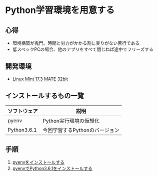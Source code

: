 # Python学習環境を用意する

## 心得

* 環境構築が鬼門。時間と労力がかかる割に実りがない苦行である
* 低スペックPCの場合、他のアプリをすべて閉じねば途中でフリーズする

## 開発環境

* [Linux Mint 17.3 MATE 32bit](https://github.com/pylangstudy/201705/blob/master/25/Python%E5%AD%A6%E7%BF%92%E7%92%B0%E5%A2%83.md)

## インストールするもの一覧

ソフトウェア|説明
-----------|----
pyenv|Python実行環境の仮想化
Python3.6.1|今回学習するPythonのバージョン

## 手順

1. [pyenvをインストールする](https://github.com/pylangstudy/201705/27/)
1. [pyenvでPython3.6.1をインストールする](https://github.com/pylangstudy/201705/27/)

